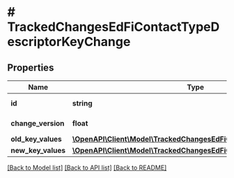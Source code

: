# # TrackedChangesEdFiContactTypeDescriptorKeyChange

## Properties

Name | Type | Description | Notes
------------ | ------------- | ------------- | -------------
**id** | **string** | Resource identifier | [optional]
**change_version** | **float** | Change version | [optional]
**old_key_values** | [**\OpenAPI\Client\Model\TrackedChangesEdFiContactTypeDescriptorKey**](TrackedChangesEdFiContactTypeDescriptorKey.md) |  | [optional]
**new_key_values** | [**\OpenAPI\Client\Model\TrackedChangesEdFiContactTypeDescriptorKey**](TrackedChangesEdFiContactTypeDescriptorKey.md) |  | [optional]

[[Back to Model list]](../../README.md#models) [[Back to API list]](../../README.md#endpoints) [[Back to README]](../../README.md)

